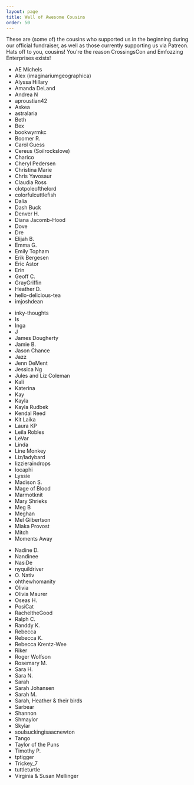 ```yaml
---
layout: page
title: Wall of Awesome Cousins
order: 50
---
```


These are (some of) the cousins who supported us in the beginning during our official fundraiser, as well as those currently supporting us via Patreon. Hats off to you, cousins! You're the reason CrossingsCon and Emfozzing Enterprises exists!

<div id="wall-of-awesome-cousins" class="row">
  <div class="col-12 col-md-4">
    <ul>
      <li>AE Michels</li>
      <li>Alex (imaginariumgeographica)</li>
      <li>Alyssa Hillary</li>
      <li>Amanda DeLand</li>
      <li>Andrea N</li>
      <li>aproustian42</li>
      <li>Askea</li>
      <li>astralaria</li>
      <li>Beth</li>
      <li>Bex</li>
      <li>bookwyrmkc</li>
      <li>Boomer R.</li>
      <li>Carol Guess</li>
      <li>Cereus (Soilrockslove)</li>
      <li>Charico</li>
      <li>Cheryl Pedersen</li>
      <li>Christina Marie</li>
      <li>Chris Yavosaur</li>
      <li>Claudia Ross</li>
      <li>clotpoleofthelord</li>
      <li>colorfulcuttlefish</li>
      <li>Dalia</li>
      <li>Dash Buck</li>
      <li>Denver H.</li>
      <li>Diana Jacomb-Hood</li>
      <li>Dove</li>
      <li>Dre</li>
      <li>Elijah B.</li>
      <li>Emma G.</li>
      <li>Emily Topham</li>
      <li>Erik Bergesen</li>
      <li>Eric Astor</li>
      <li>Erin</li>
      <li>Geoff C.</li>
      <li>GrayGriffin</li>
      <li>Heather D.</li>
      <li>hello-delicious-tea</li>
      <li>imjoshdean</li>
    </ul>
  </div>
  <div class="col-12 col-md-4">
    <ul>
      <li>inky-thoughts</li>
      <li>Is</li>
      <li>Inga</li>
      <li>J</li>
      <li>James Dougherty</li>
      <li>Jamie B.</li>
      <li>Jason Chance</li>
      <li>Jazz</li>
      <li>Jenn DeMent</li>
      <li>Jessica Ng</li>
      <li>Jules and Liz Coleman</li>
      <li>Kali</li>
      <li>Katerina</li>
      <li>Kay</li>
      <li>Kayla</li>
      <li>Kayla Rudbek</li>
      <li>Kendal Reed</li>
      <li>Kit Laika</li>
      <li>Laura KP</li>
      <li>Leila Robles</li>
      <li>LeVar</li>
      <li>Linda</li>
      <li>Line Monkey</li>
      <li>Liz/ladybard</li>
      <li>lizzieraindrops</li>
      <li>locaphi</li>
      <li>Lyssie</li>
      <li>Madison S.</li>
      <li>Mage of Blood</li>
      <li>Marmotknit</li>
      <li>Mary Shrieks</li>
      <li>Meg B</li>
      <li>Meghan</li>
      <li>Mel Gilbertson</li>
      <li>Miaka Provost</li>
      <li>Mitch</li>
      <li>Moments Away</li>
    </ul>
  </div>
  <div class="col-12 col-md-4">
    <ul>
      <li>Nadine D.</li>
      <li>Nandinee</li>
      <li>NasiDe</li>
      <li>nyquildriver</li>
      <li>O. Nativ</li>
      <li>ohthewhomanity</li>
      <li>Olivia</li>
      <li>Olivia Maurer</li>
      <li>Oseas H.</li>
      <li>PosiCat</li>
      <li>RacheltheGood</li>
      <li>Ralph C.</li>
      <li>Randdy K.</li>
      <li>Rebecca</li>
      <li>Rebecca K.</li>
      <li>Rebecca Krentz-Wee</li>
      <li>Riker</li>
      <li>Roger Wolfson</li>
      <li>Rosemary M.</li>
      <li>Sara H.</li>
      <li>Sara N.</li>
      <li>Sarah</li>
      <li>Sarah Johansen</li>
      <li>Sarah M.</li>
      <li>Sarah, Heather & their birds</li>
      <li>Sarbear</li>
      <li>Shannon</li>
      <li>Shmaylor</li>
      <li>Skylar</li>
      <li>soulsuckingisaacnewton</li>
      <li>Tango</li>
      <li>Taylor of the Puns</li>
      <li>Timothy P.</li>
      <li>tptigger</li>
      <li>Trickey_7</li>
      <li>tuttleturtle</li>
      <li>Virginia & Susan Mellinger</li>
    </ul>
  </div>
</div>
